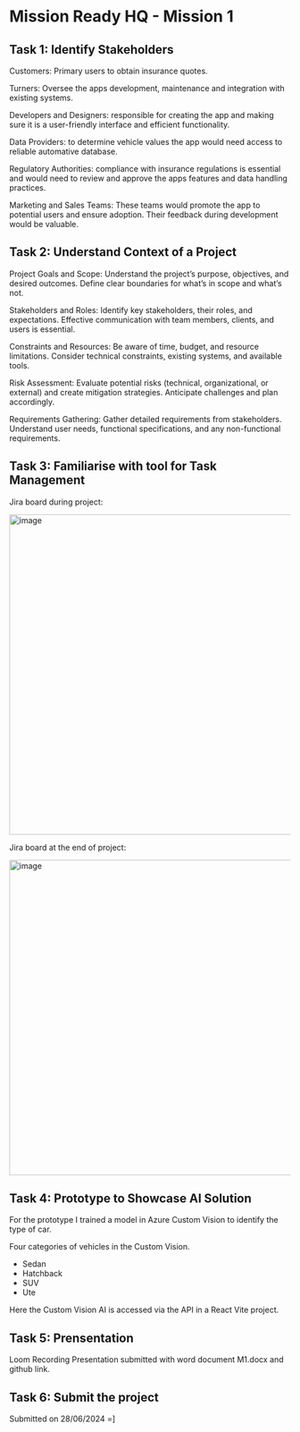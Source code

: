 # Mission Ready HQ - Mission 1

## Task 1: Identify Stakeholders

Customers: Primary users to obtain insurance quotes.​

Turners: Oversee the apps development, maintenance and integration with existing systems. ​

Developers and Designers: responsible for creating the app and making sure it is a user-friendly interface and efficient functionality.​

Data Providers: to determine vehicle values the app would need access to reliable automative database.​

Regulatory Authorities: compliance with insurance regulations is essential and would need to review and approve the apps features and data handling practices.​

Marketing and Sales Teams: These teams would promote the app to potential users and ensure adoption. Their feedback during development would be valuable.​


## Task 2: Understand Context of a Project

Project Goals and Scope: Understand the project’s purpose, objectives, and desired outcomes. Define clear boundaries for what’s in scope and what’s not.​

Stakeholders and Roles: Identify key stakeholders, their roles, and expectations. Effective communication with team members, clients, and users is essential.​

Constraints and Resources: Be aware of time, budget, and resource limitations. Consider technical constraints, existing systems, and available tools.​

Risk Assessment: Evaluate potential risks (technical, organizational, or external) and create mitigation strategies. Anticipate challenges and plan accordingly.​

Requirements Gathering: Gather detailed requirements from stakeholders. Understand user needs, functional specifications, and any non-functional requirements.​


## Task 3: Familiarise with tool for Task Management

Jira board during project:

<img width="573" alt="image" src="https://github.com/justhaylz/mission-one-app/assets/158859106/0477bf5e-4040-4578-afb3-9330de8f298e">


Jira board at the end of project:

<img width="564" alt="image" src="https://github.com/justhaylz/mission-one-app/assets/158859106/928feee5-0857-492e-9c0f-900985e7e2ea">

## Task 4: Prototype to Showcase AI Solution

For the prototype I trained a model in Azure Custom Vision to identify the type of car.

Four categories of vehicles in the Custom Vision.
- Sedan
- Hatchback
- SUV
- Ute

Here the Custom Vision AI is accessed via the API in a React Vite project. 

## Task 5: Prensentation 

Loom Recording Presentation submitted with word document M1.docx and github link.

## Task 6: Submit the project

Submitted on 28/06/2024 =]

